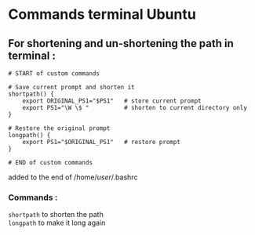 # Commands terminal Ubuntu
## For shortening and un-shortening the path in terminal :

```
# START of custom commands

# Save current prompt and shorten it
shortpath() {
    export ORIGINAL_PS1="$PS1"   # store current prompt
    export PS1="\W \$ "          # shorten to current directory only
}

# Restore the original prompt
longpath() {
    export PS1="$ORIGINAL_PS1"   # restore prompt
}

# END of custom commands
```


added to the end of /home/$user$/.bashrc

### Commands : 
`shortpath` to shorten the path \
`longpath` to make it long again
